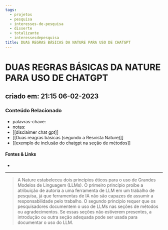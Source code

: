 ```yaml
---
tags:
  - projetos
  - pesquisa
  - interesses-de-pesquisa
  - disserte
  - totalizante
  - interessesdepesquisa
title: DUAS REGRAS BÁSICAS DA NATURE PARA USO DE CHATGPT
---
```

# DUAS REGRAS BÁSICAS DA NATURE PARA USO DE CHATGPT
## criado em: 21:15 06-02-2023

### Conteúdo Relacionado
- palavras-chave:
- notas: 
- [[disclaimer chat gpt]]
- [[Duas reagras básicas (segundo a Resvista Nature)]]
- [[exemplo de inclusão do chatgpt na seção de métodos]]

#### Fontes & Links
- 
---
>A Nature estabeleceu dois princípios éticos para o uso de Grandes Modelos de Linguagem (LLMs). O primeiro princípio proíbe a atribuição de autoria a uma ferramenta de LLM em um trabalho de pesquisa, já que ferramentas de IA não são capazes de assumir a responsabilidade pelo trabalho. O segundo princípio requer que os pesquisadores documentem o uso de LLMs nas seções de métodos ou agradecimentos. Se essas seções não estiverem presentes, a introdução ou outra seção adequada pode ser usada para documentar o uso do LLM.

